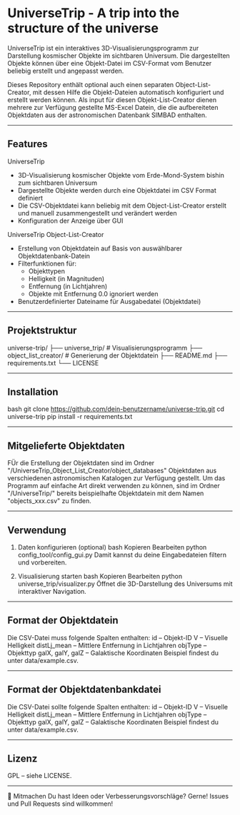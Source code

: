 # UniverseTrip - A trip into the structure of the universe

UniverseTrip ist ein interaktives 3D-Visualisierungsprogramm zur Darstellung kosmischer Objekte im sichtbaren Universum. Die dargestellten Objekte können über eine Objekt-Datei im CSV-Format vom Benutzer beliebig erstellt und angepasst werden.

Dieses Repository enthält optional auch einen separaten Object-List-Creator, mit dessen Hilfe die Objekt-Dateien automatisch konfiguriert und erstellt werden können. Als input für diesen Objekt-List-Creator dienen mehrere zur Verfügung gestellte MS-Excel Datein, die die aufbereiteten Objektdaten aus der astronomischen Datenbank SIMBAD enthalten.

---

## Features

UniverseTrip
- 3D-Visualisierung kosmischer Objekte vom Erde-Mond-System bishin zum sichtbaren Universum
- Dargestellte Objekte werden durch eine Objektdatei im CSV Format definiert
- Die CSV-Objektdatei kann beliebig mit dem Object-List-Creator erstellt und manuell zusammengestellt und verändert werden
- Konfiguration der Anzeige über GUI

UniverseTrip Object-List-Creator
- Erstellung von Objektdatein auf Basis von auswählbarer Objektdatenbank-Datein
- Filterfunktionen für:
  - Objekttypen
  - Helligkeit (in Magnituden)
  - Entfernung (in Lichtjahren)
  - Objekte mit Entfernung 0.0 ignoriert werden
- Benutzerdefinierter Dateiname für Ausgabedatei (Objektdatei)

---

## Projektstruktur

universe-trip/ 
├── universe_trip/ # Visualisierungsprogramm 
├── object_list_creator/ # Generierung der Objektdatein
├── README.md 
├── requirements.txt 
└── LICENSE

---

## Installation

bash
git clone https://github.com/dein-benutzername/universe-trip.git
cd universe-trip
pip install -r requirements.txt

---

## Mitgelieferte Objektdaten
FÜr die Erstellung der Objektdaten sind im Ordner "/UniverseTrip_Object_List_Creator/object_databases" Objektdaten aus verschiedenen astronomischen Katalogen zur Verfügung gestellt.
Um das Programm auf einfache Art direkt verwenden zu können, sind im Ordner "/UniverseTrip/" bereits beispielhafte Objektdatein mit dem Namen "objects_xxx.csv" zu finden.  

---

## Verwendung
1. Daten konfigurieren (optional)
bash
Kopieren
Bearbeiten
python config_tool/config_gui.py
Damit kannst du deine Eingabedateien filtern und vorbereiten.

2. Visualisierung starten
bash
Kopieren
Bearbeiten
python universe_trip/visualizer.py
Öffnet die 3D-Darstellung des Universums mit interaktiver Navigation.

---

## Format der Objektdatein
Die CSV-Datei muss folgende Spalten enthalten:
id – Objekt-ID
V – Visuelle Helligkeit
distLj_mean – Mittlere Entfernung in Lichtjahren
objType – Objekttyp
galX, galY, galZ – Galaktische Koordinaten
Beispiel findest du unter data/example.csv.

---
## Format der Objektdatenbankdatei
Die CSV-Datei sollte folgende Spalten enthalten:
id – Objekt-ID
V – Visuelle Helligkeit
distLj_mean – Mittlere Entfernung in Lichtjahren
objType – Objekttyp
galX, galY, galZ – Galaktische Koordinaten
Beispiel findest du unter data/example.csv.

---
## Lizenz
GPL – siehe LICENSE.

---
💬 Mitmachen
Du hast Ideen oder Verbesserungsvorschläge? Gerne! Issues und Pull Requests sind willkommen!
